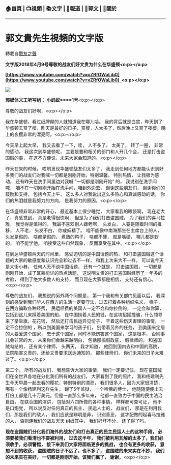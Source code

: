 ###  [:house:首頁](https://github.com/ourhimalayas/home) | [:tv:視頻](https://github.com/ourhimalayas/videos) | [:books:文字](https://github.com/ourhimalayas/txt) | [:newspaper:報道](https://github.com/ourhimalayas/news) | [:eagle:郭文](https://github.com/ourhimalayas/guomedia) | [:pray:關於](https://github.com/ourhimalayas/home/tree/master/about)
---
# 郭文貴先生視頻的文字版
轉載自[戰友之聲](http://littleantvoice.blogspot.com)

**文字版2018年4月9号尊敬的战友们好文贵为什么在华盛顿<o:p></o:p>**



**[https://www.youtube.com/watch?v=vZRfOWaLib0](https://www.youtube.com/watch?v=vZRfOWaLib0)  <o:p></o:p>**



[![](https://3.bp.blogspot.com/-fqArQ2tIbh4/WsvUliY_tDI/AAAAAAAAC6c/KvE_15CLJI4wSm-XkKIGmkvglcHNuGFiwCLcBGAs/s400/0409-1.PNG)](https://3.bp.blogspot.com/-fqArQ2tIbh4/WsvUliY_tDI/AAAAAAAAC6c/KvE_15CLJI4wSm-XkKIGmkvglcHNuGFiwCLcBGAs/s1600/0409-1.PNG)





**郭媒体义工听写组： 小蚂蚁****1号**<o:p></o:p>



尊敬的战友们好啊，<o:p></o:p>



我在华盛顿，看过纸牌屋的人就知道我在哪儿哈。 我的背后就是白宫，昨天到了华盛顿去赏了樱，昨天是最好的日子，赏樱，人太多了，然后晚上又赏了夜樱，晚上的夜樱非常的漂亮阿。<o:p></o:p>



今天早上起大早， 我又去看了一下，哇， 人不多了， 太美了， 转了一圈， 非常的感动， 我这次到华盛顿呢， 主要是要和相关的部门和人开几个会， 还是打击盗国贼的事， 在这不方便说，未来大家会知道的。<o:p></o:p>



昨天在来的时候， 哎哟发现华盛顿战友们太多了， 我走到任何地方都能认识到好多我们的战友们对我喊一切都是刚刚开始，特别温馨， 特别热情， 让我极为感动， 还有昨天在洗手间里边对我喊 “一切都是刚刚开始” 的， 我说别在洗手间喊， 咱不在一切刚刚开始在洗手间，咱到外边去， 谢谢这些朋友们， 谢谢你们的鼓励和支持， 包括今天上午， 这么多人对我说出这么多热心和真诚感动的话， 你们的热泪就是我努力的方向， 是我努力的原因。<o:p></o:p>



在华盛顿非常非常的开心， 最近基本上很少睡觉， 大家看我的眼袋啊， 现在老大了，真感觉到， 真是老得很快啊， 但是为了我们打击盗国贼， 为了我们的喜马拉雅， 我觉得是值得的， 我最不喜欢别人嫌老啊， 头发白， 人要是随着时间的推移， 人不老， 头发不白， 你成妖精了。 咱不能像中南海那坐在主席台上的人， 头发是假的， 啥都是假的， 煮熟的鸭子， 啥都不硬， 就是嘴硬， 哪儿都是软的， 咱不能学他， 咱接受这些自然现象， 反而享受在其中。<o:p></o:p>



在到达华盛顿两天的时间里， 感受迫切的是中国话题的热， 和打击盗国贼这个话题的大家的敏感度和认识完全和过去不一样， 和我上次来大不一样， 可以说今天是大街小巷， 任何人无不谈中国话题， 还有一个就是， 打击盗国贼， 一切都是刚刚开始，成了耳熟能详的热点话题， 这说明文贵的打击盗国贼经历了一年多的考验， 得到了绝大多数人的支持， 而且现在大家都是相信， 支持还有信心。<o:p></o:p>



尊敬的战友们， 我想说的另外两个问题是， 第一个我和有关部门见面以后， 我深刻的感受到我们华人在西方的生活一定要守法，过去打着各种组织名义， 幌子， 在西方骗取各种经费， 民运经费的美国人一定不会和你拉倒的， 一定会和你算， 包括到这儿来踩着美国的船， 在中国捞着人民的钱，在这块招摇撞骗，什么领导来了举举旗，花花钱， 然后还打击民运异见份子， 干着这些伤天害理的事情， 一定不会拉倒的 ，所以到美国来学习的孩子们， 别带着另外的任务， 到美国来定居的人要爱这个国家， 忠于这个国家，同时不能伤害这个国家， 这是根本， 否则事儿会非常的大， 未来你们会越来越明白， 包括那搞假政庇， 假律师的， 和盗国贼勾结的， 还有某个律师， 头两天， 我才知道， 他回到国内去和中国的高院， 法院陷害文贵的，还给文贵要求送达通知的， 那些律师们， 你们未来的日子太难过了。<o:p></o:p>



第二个， 所有的战友们， 我想告诉大家的事情， 我们一定要记住， 现在盗国贼们在全世界各地在分化我们所有的战友们， 大家看到了我的照片， 我和杨建利先生今天早晨一起去看的樱花，特别特别的漂亮， 我们很多人，因为大家很清楚， 哪有一个像杨建利这样先生， 蹲了5年监狱， 一个哈佛的博士， 他随随便便出去打份工都是几十万美元，但是一直那么多年来， 他都一直致力于中国的民主法治自由， 在联合国的演讲， 包括对六四所做的各种事情， 样样都可查可证， 他不是口炮党， 所以说反对任何真正的民主， 民运人士的， 战友们， 那是在利用我们，那是我们的敌人， 我们应该是辨明是非， 识别善恶， 这才配做的起喜马拉雅的人， 否则连我们的战友天天 纠缠其中， 我们好坏不分， 还了得了吗，



**现在盗国贼们分化我们海外的战友们和打击真正的民主民运人士的这种手段， 必须要被我们看清也不要被利用， 过去这半年， 我们被利用瓦解的太多了，我们必须收手，必须警惕， 接下来我们大家将面临更多的挑战， 也会有更多的收获， 意想不到的收获， 盗国贼的日子不远了，也不多了， 盗国贼的未来实在不妙， 我们的未来实在美好， 一切都是刚刚开始。该我们赢了， 谢谢，**<o:p></o:p>


  
<u></u><sub></sub><sup></sup><strike></strike>